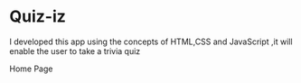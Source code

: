 # Quiz-iz
I developed this app using the concepts of HTML,CSS and JavaScript ,it will enable the user to take a trivia quiz 

Home Page 


